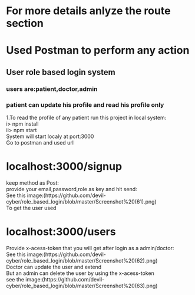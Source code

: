 <h1>For more details anlyze the route section </h1>
<h1>Used Postman to perform any action</h1>
<h2>User role based login system </h2>
<h3>users are:patient,doctor,admin</h3>
<h3>patient can update his profile and read his profile only</h3>
<p>
1.To read the profile of any patient run this project in local system:<br>
i> npm install<br>
ii> npm start<br>
System will start localy at port:3000<br>
Go to postman and used url <h1>localhost:3000/signup</h1>
keep method as Post:<br>
provide your email,password,role as key and hit send:<br>
See this image:(https://github.com/devil-cyber/role_based_login/blob/master/Screenshot%20(61).png)<br>
To get the user used <h1>localhost:3000/users</h1>
Provide x-acess-token that you will get after login as a admin/doctor:<br>
See this image:(https://github.com/devil-cyber/role_based_login/blob/master/Screenshot%20(62).png)<br>
Doctor can update the user and extend <br>
But an admin can delete the user by using the x-acess-token<br>
see the image:(https://github.com/devil-cyber/role_based_login/blob/master/Screenshot%20(63).png)<br>
